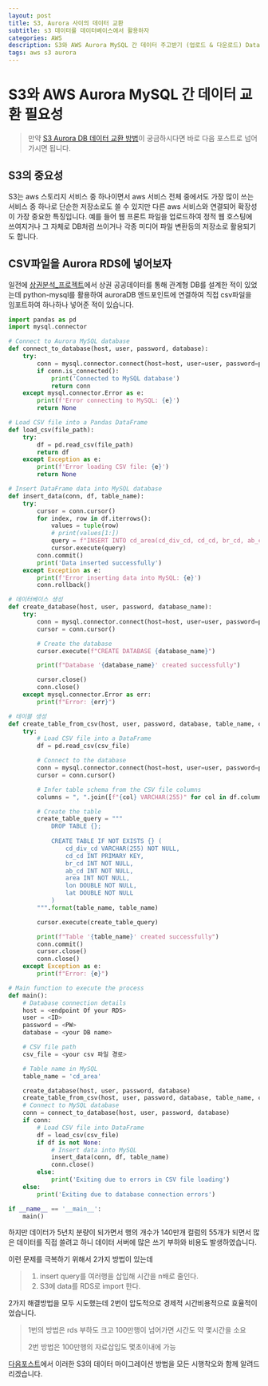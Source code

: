 ```yaml
---
layout: post
title: S3, Aurora 사이의 데이터 교환
subtitle: s3 데이터를 데이터베이스에서 활용하자
categories: AWS
description: S3와 AWS Aurora MySQL 간 데이터 주고받기 (업로드 & 다운로드) Data exchange between S3 and Aurora
tags: aws s3 aurora
---
```


# S3와 AWS Aurora MySQL 간 데이터 교환 필요성

>만약 [S3 Aurora DB 데이터 교환 방법](https://code-y-learner.github.io/python/2024/02/13/static_data_VS_Dynamic_data.html)이 궁금하시다면 바로 다음 포스트로 넘어가시면 됩니다.

## S3의 중요성

S3는 aws 스토리지 서비스 중 하나이면서 aws 서비스 전체 중에서도 가장 많이 쓰는 서비스 중 하나로 단순한 저장소로도 쓸 수 있지만 다른 aws 서비스와 연결되어 확장성이 가장 중요한 특징입니다. 예를 들어 웹 프론트 파일을 업로드하여 정적 웹 호스팅에 쓰여지거나 그 자체로 DB처럼 쓰이거나 각종 미디어 파일 변환등의 저장소로 활용되기도 합니다.

## CSV파일을 Aurora RDS에 넣어보자

일전에 [상권분석_프로젝트](https://code-y-learner.github.io/python/2024/02/13/static_data_VS_Dynamic_data.html)에서 상권 공공데이터를 통해 관계형 DB를 설계한 적이 있었는데 python-mysql를 활용하여 auroraDB 엔드포인트에 연결하여 직접 csv파일을 임포트하여 하나하나 넣어준 적이 있습니다.

```python
import pandas as pd
import mysql.connector

# Connect to Aurora MySQL database
def connect_to_database(host, user, password, database):
    try:
        conn = mysql.connector.connect(host=host, user=user, password=password, database=database)
        if conn.is_connected():
            print('Connected to MySQL database')
            return conn
    except mysql.connector.Error as e:
        print(f'Error connecting to MySQL: {e}')
        return None

# Load CSV file into a Pandas DataFrame
def load_csv(file_path):
    try:
        df = pd.read_csv(file_path)
        return df
    except Exception as e:
        print(f'Error loading CSV file: {e}')
        return None

# Insert DataFrame data into MySQL database
def insert_data(conn, df, table_name):
    try:
        cursor = conn.cursor()
        for index, row in df.iterrows():
            values = tuple(row)
            # print(values[1:])
            query = f"INSERT INTO cd_area(cd_div_cd, cd_cd, br_cd, ab_cd, area, lon, lat) VALUES {values[1:]}"
            cursor.execute(query)
        conn.commit()
        print('Data inserted successfully')
    except Exception as e:
        print(f'Error inserting data into MySQL: {e}')
        conn.rollback()

# 데이터베이스 생성
def create_database(host, user, password, database_name):
    try:
        conn = mysql.connector.connect(host=host, user=user, password=password)
        cursor = conn.cursor()

        # Create the database
        cursor.execute(f"CREATE DATABASE {database_name}")

        print(f"Database '{database_name}' created successfully")

        cursor.close()
        conn.close()
    except mysql.connector.Error as err:
        print(f"Error: {err}")

# 테이블 생성
def create_table_from_csv(host, user, password, database, table_name, csv_file):
    try:
        # Load CSV file into a DataFrame
        df = pd.read_csv(csv_file)

        # Connect to the database
        conn = mysql.connector.connect(host=host, user=user, password=password, database=database)
        cursor = conn.cursor()

        # Infer table schema from the CSV file columns
        columns = ", ".join([f"{col} VARCHAR(255)" for col in df.columns])

        # Create the table
        create_table_query = """
            DROP TABLE {};
            
            CREATE TABLE IF NOT EXISTS {} (
                cd_div_cd VARCHAR(255) NOT NULL,
                cd_cd INT PRIMARY KEY,
                br_cd INT NOT NULL,
                ab_cd INT NOT NULL,
                area INT NOT NULL,
                lon DOUBLE NOT NULL,
                lat DOUBLE NOT NULL
            )
        """.format(table_name, table_name)

        cursor.execute(create_table_query)

        print(f"Table '{table_name}' created successfully")
        conn.commit()
        cursor.close()
        conn.close()
    except Exception as e:
        print(f"Error: {e}")

# Main function to execute the process
def main():
    # Database connection details
    host = <endpoint Of your RDS>
    user = <ID>
    password = <PW>
    database = <your DB name>

    # CSV file path
    csv_file = <your csv 파일 경로>

    # Table name in MySQL
    table_name = 'cd_area'

    create_database(host, user, password, database)
    create_table_from_csv(host, user, password, database, table_name, csv_file)
    # Connect to MySQL database
    conn = connect_to_database(host, user, password, database)
    if conn:
        # Load CSV file into DataFrame
        df = load_csv(csv_file)
        if df is not None:
            # Insert data into MySQL
            insert_data(conn, df, table_name)
            conn.close()
        else:
            print('Exiting due to errors in CSV file loading')
    else:
        print('Exiting due to database connection errors')

if __name__ == '__main__':
    main()
```

 하지만 데이터가 5년치 분량이 되가면서 행의 개수가 140만개 컬럼의 55개가 되면서 많은 데이터를 직접 쓸려고 하니 데이터 서버에 많은 쓰기 부하와 비용도 발생하였습니다.

 이런 문제를 극복하기 위해서 2가지 방법이 있는데
 > 1. insert query를 여러행을 삽입해 시간을 n배로 줄인다.
 > 2. S3에 data를 RDS로 import 한다.

2가지 해결방법을 모두 시도했는데 2번이 압도적으로 경제적 시간비용적으로 효율적이었습니다. 
> 1번의 방법은 rds 부하도 크고 100만행이 넘어가면 시간도 약 몇시간을 소요
>
>2번 방법은 100만행의 자료삽입도 몇초이내에 가능 

[다음포스트](https://code-y-learner.github.io/aws/2024/03/17/Data-exchange-between-S3-and-Aurora(2).html)에서 이러한 S3의 데이터 마이그레이션 방법을 모든 시행착오와 함께 알려드리겠습니다.